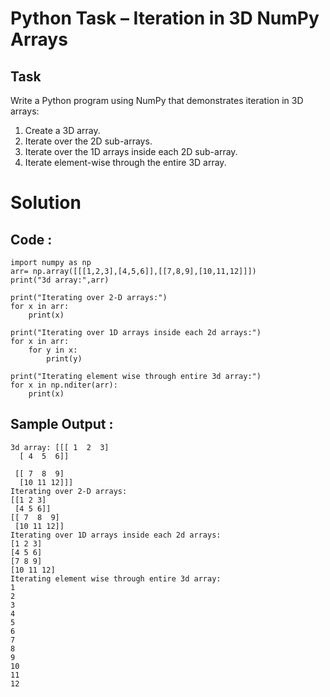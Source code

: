 # Python Task – Iteration in 3D NumPy Arrays
## Task
Write a Python program using NumPy that demonstrates iteration in 3D arrays:
1. Create a 3D array.
2. Iterate over the 2D sub-arrays.
3. Iterate over the 1D arrays inside each 2D sub-array.
4. Iterate element-wise through the entire 3D array.
# Solution
## Code : 
```
import numpy as np
arr= np.array([[[1,2,3],[4,5,6]],[[7,8,9],[10,11,12]]])
print("3d array:",arr)

print("Iterating over 2-D arrays:")
for x in arr:
    print(x)
    
print("Iterating over 1D arrays inside each 2d arrays:")
for x in arr:
    for y in x:
        print(y)
        
print("Iterating element wise through entire 3d array:")
for x in np.nditer(arr):
    print(x)
```
## Sample Output :
```
3d array: [[[ 1  2  3]
  [ 4  5  6]]

 [[ 7  8  9]
  [10 11 12]]]
Iterating over 2-D arrays:
[[1 2 3]
 [4 5 6]]
[[ 7  8  9]
 [10 11 12]]
Iterating over 1D arrays inside each 2d arrays:
[1 2 3]
[4 5 6]
[7 8 9]
[10 11 12]
Iterating element wise through entire 3d array:
1
2
3
4
5
6
7
8
9
10
11
12
```

